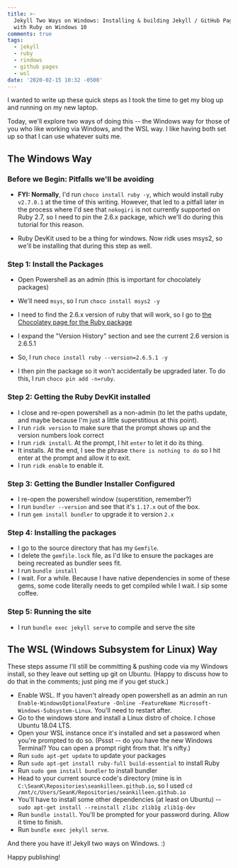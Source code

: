 ```yaml
---
title: >-
  Jekyll Two Ways on Windows: Installing & building Jekyll / GitHub Pages blogs
  with Ruby on Windows 10
comments: true
tags:
  - jekyll
  - ruby
  - rindows
  - github pages
  - wsl
date: '2020-02-15 10:32 -0500'
---
```

I wanted to write up these quick steps as I took the time to get my blog up and running on my new laptop. 

Today, we'll explore two ways of doing this -- the Windows way for those of you who like working via Windows, and the WSL way. I like having both set up so that I can use whatever suits me.

## The Windows Way

### Before we Begin: Pitfalls we'll be avoiding

* **FYI: Normally**, I'd run `choco install ruby -y`, which would install ruby `v2.7.0.1` at the time of this writing. However, that led to a pitfall later in the process where I'd see that `nokogiri` is not currently supported on Ruby 2.7, so I need to pin the 2.6.x package, which we'll do during this tutorial for this reason. 
* Ruby DevKit used to be a thing for windows. Now ridk uses msys2, so we'll be installing that during this step as well.

###  Step 1: Install the Packages

* Open Powershell as an admin (this is important for chocolately packages)
* We'll need `msys`, so I run `choco install msys2 -y`
* I need to find the 2.6.x version of ruby that will work, so I go to [the Chocolatey page for the Ruby package](https://chocolatey.org/packages/ruby)
* I expand the "Version History" section and see the current 2.6 version is 2.6.5.1
* So, I run `choco install ruby --version=2.6.5.1 -y`
* I then pin the package so it won't accidentally be upgraded later. To do this, I run `choco pin add -n=ruby`.

### Step 2: Getting the Ruby DevKit installed

* I close and re-open powershell as a non-admin (to let the paths update, and maybe because I'm just a little superstitious at this point).
* I run `ridk version` to make sure that the prompt shows up and the version numbers look correct
* I run `ridk install`. At the prompt, I hit `enter` to let it do its thing.
* It installs. At the end, I see the phrase `there is nothing to do` so I hit enter at the prompt and allow it to exit.
* I run `ridk enable` to enable it.

### Step 3: Getting the Bundler Installer Configured

* I re-open the powershell window (superstition, remember?) 
* I run `bundler --version` and see that it's `1.17.x` out of the box.
* I run `gem install bundler` to upgrade it to version `2.x`

### Step 4: Installing the packages

* I go to the source directory that has my `Gemfile`.
* I delete the `gemfile.lock` file, as I'd like to ensure the packages are being recreated as bundler sees fit.
* I run `bundle install`
* I wait. For a while. Because I have native dependencies in some of these gems, some code literally needs to get compiled while I wait. I sip some coffee.

### Step 5: Running the site

* I run `bundle exec jekyll serve` to compile and serve the site

## The WSL (Windows Subsystem for Linux) Way

These steps assume I'll still be committing & pushing code via my Windows install, so they leave out setting up git on Ubuntu. (Happy to discuss how to do that in the comments; just ping me if you get stuck.)

* Enable WSL. If you haven't already open powershell as an admin an run `Enable-WindowsOptionalFeature -Online -FeatureName Microsoft-Windows-Subsystem-Linux`. You'll need to restart after.
* Go to the windows store and install a Linux distro of choice. I chose Ubuntu 18.04 LTS.
* Open your WSL instance once it's installed and set a password when you're prompted to do so. (Pssst -- do you have the new Windows Terminal? You can open a prompt right from that. It's nifty.)
* Run `sudo apt-get update` to update your packages
* Run `sudo apt-get install ruby-full build-essential` to install Ruby
* Run `sudo gem install bundler` to install bundler
* Head to your current source code's directory (mine is in `C:\SeanK\Repositories\seankilleen.github.io`, so I used `cd /mnt/c/Users/SeanK/Repositories/seankilleen.github.io`
* You'll have to install some other dependencies (at least on Ubuntu) -- `sudo apt-get install --reinstall zlibc zlib1g zlib1g-dev`
* Run `bundle install`. You'll be prompted for your password during. Allow it time to finish.
* Run `bundle exec jekyll serve`.

And there you have it! Jekyll two ways on Windows. :) 

Happy publishing!
